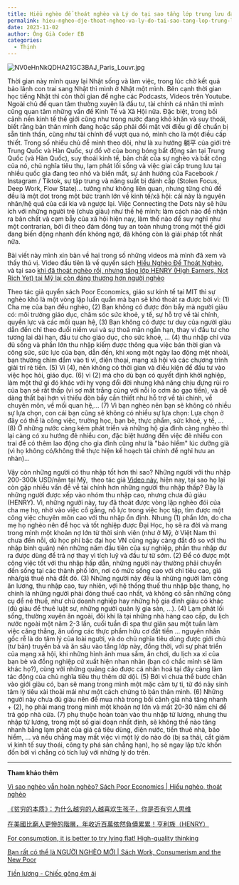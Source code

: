 ```yaml
---
title: Hiểu nghèo để thoát nghèo và Lý do tại sao tầng lớp trung lưu đang dần biến mất tại Mỹ
permalink: hieu-ngheo-dje-thoat-ngheo-va-ly-do-tai-sao-tang-lop-trung-luu-djang-dan-bien-mat-tai-my/
date: 2023-11-02
author: Ông Già Coder EB
categories:
  - Thịnh
---
```


![NV0eHnNkQDHA21GC3BAJ_Paris_Louvr.jpg](/images/db59e6e8-c1ab-4ff3-9778-ff03e63b2554/NV0eHnNkQDHA21GC3BAJ_Paris_Louvr.jpg)

Thời gian này mình quay lại Nhật sống và làm việc, trong lúc chờ kết quả bảo lãnh con trai sang Nhật thì mình ở Nhật một mình. Bên cạnh thời gian học tiếng Nhật thì còn thời gian để nghe các Podcasts, Videos trên Youtube. Ngoài chủ đề quan tâm thường xuyên là đầu tư, tài chính cá nhân thì mình cũng quan tâm những vấn đề Kinh Tế và Xã Hội nữa. Đặc biệt, trong bối cảnh nền kinh tế thế giới cũng như trong nước đang khó khăn và suy thoái, biết rằng bản thân mình đang hoặc sắp phải đối mặt với điều gì để chuẩn bị sẵn tinh thần, cũng như tài chính để vượt qua nó, mình cho là một điều cấp thiết. Trong số nhiều chủ đề mình theo dõi, như là xu hướng 躺平 của giới trẻ Trung Quốc và Hàn Quốc, sự đổ vỡ của bong bóng bất động sản tại Trung Quốc (và Hàn Quốc), suy thoái kinh tế, bản chất của sự nghèo và bất công của nó, chủ nghĩa tiêu thụ, lạm phát lối sống và việc giai cấp trung lưu tại nhiều quốc gia đang teo nhỏ và biến mất, sự ảnh hưởng của Facebook / Instagram / Tiktok, sự tập trung và năng suất bị đánh cắp (Stolen Focus, Deep Work, Flow State)... tưởng như không liên quan, nhưng từng chủ đề đều là một dot trong một bức tranh lớn về kinh tế/xã hội: cái này là nguyên nhân/hệ quả của cái kia và ngược lại. Việc Connecting the Dots này sẽ hữu ích với những người trẻ (chưa giàu) như thế hệ mình: làm cách nào để nhận ra bản chất và cạm bẫy của xã hội hiện nay, làm thế nào để suy nghĩ như một contrarian, bởi đi theo đám đông tuy an toàn nhưng trong một thế giới đang biến động nhanh đến không ngờ, đã không còn là giải pháp tốt nhất nữa.

Bài viết này mình xin bàn về hai trong số những videos mà mình đã xem và thấy thú vị. Video đầu tiên là về quyển sách [Hiểu Nghèo Để Thoát Nghèo](https://www.youtube.com/watch?v=w6qNDFxRbwk&ref=duongdao.family), và tại sao [khi đã thoát nghèo rồi, nhưng tầng lớp HENRY (High Earners, Not Rich Yet) tại Mỹ lại còn đáng thương hơn người nghèo](https://www.youtube.com/watch?v=aGik8Korp3Q&ref=duongdao.family)

Theo tác giả quyển sách Poor Economics, giáo sư kinh tế tại MIT thì sự nghèo khó là một vòng lặp luẩn quẩn mà bạn sẽ khó thoát ra được bởi vì: (1) Cha mẹ của bạn đều nghèo, (2) Bạn không có được đòn bẩy mà người giàu có: môi trường giáo dục, chăm sóc sức khoẻ, y tế, sự hỗ trợ về tài chính, quyền lực và các mối quan hệ, (3) Bạn không có được tư duy của người giàu dẫn đến chỉ theo đuổi niềm vui và sự thoả mãn ngắn hạn, thay vì đầu tư cho tương lai dài hạn, đầu tư cho giáo dục, cho sức khoẻ, ... (4) thu nhập chỉ vừa đủ sống và phần lớn thu nhập kiếm được thông qua việc bán thời gian và công sức, sức lực của bạn, dẫn đến, khi xong một ngày lao động mệt nhoài, bạn thường chìm đắm vào ti vi, điện thoại, mạng xã hội và các chương trình giải trí rẻ tiền. (5) Vì (4), nên không có thời gian và điều kiện để đầu tư vào việc học hỏi, giáo dục. (6) vì (2) mà cho dù bạn có quyết định khởi nghiệp, làm một thứ gì đó khác với hy vọng đổi đời nhưng khả năng chịu đựng rủi ro của bạn sẽ rất thấp (vì sợ mất trắng cùng với nỗi lo cơm áo gạo tiền), và dễ dàng thất bại hơn vì thiếu đòn bẩy cần thiết như hỗ trợ về tài chính, về chuyên môn, về mối quan hệ,... (7) Vì bạn nghèo nên bạn sẽ không có nhiều sự lựa chọn, con cái bạn cũng sẽ không có nhiều sự lựa chọn: Lựa chọn ở đây có thể là công việc, trường học, bạn bè, thực phẩm, sức khoẻ, y tế, ... (8) Ở những nước càng kém phát triển và những hộ gia đình càng nghèo thì lại càng có xu hướng đẻ nhiều con, đặc biệt hướng đến việc đẻ nhiều con trai để có thêm lao động cho gia đình cũng như là "bảo hiểm" lúc dưỡng già (vì họ không có/không thể thực hiện kế hoạch tài chính để nghỉ hưu an nhàn)...

Vậy còn những người có thu nhập tốt hơn thì sao? Những người với thu nhập 200-300k USD/năm tại Mỹ,  theo tác giả [Video này](https://www.youtube.com/watch?v=aGik8Korp3Q&ref=duongdao.family), hiện nay, tại sao họ lại còn gặp nhiều vấn đề về tài chính hơn những người thu nhập thấp? Đây là những người được xếp vào nhóm thu nhập cao, nhưng chưa đủ giàu (HENRY). Vì, những người này, tuy đã thoát được vòng lặp nghèo đói của cha mẹ họ, nhờ vào việc cố gắng, nỗ lực trong việc học tập, tìm được một công việc chuyên môn cao với thu nhập ổn định. Nhưng (1) phần lớn, do cha mẹ họ nghèo nên để học và tốt nghiệp được Đại Học, họ sẽ ra đời và mang trong mình một khoản nợ lớn từ thời sinh viên (như ở Mỹ, ở Việt Nam thì chưa đến nỗi, dù học phí bậc đại học VN cũng ngày càng đắt đỏ so với thu nhập bình quân) nên những năm đầu tiên của sự nghiệp, phần thu nhập dư ra được dùng để trả nợ thay vì tích luỹ và đầu tư từ sớm. (2) Để có được một công việc tốt với thu nhập hấp dẫn, những người này thường phải chuyển đến sống tại các thành phố lớn, nơi có mức sống cao với chi tiêu cao, giá nhà/giá thuê nhà đắt đỏ. (3) Những người này đều là những người làm công ăn lương, thu nhập cao, tuy nhiên, với hệ thống thuế thu nhập bậc thang, họ chính là những người phải đóng thuế cao nhất, và không có sẵn những công cụ để né thuế, như chủ doanh nghiệp hay những hộ gia đình giàu có khác (đủ giàu để thuê luật sư, những người quản lý gia sản, ...). (4) Lạm phát lối sống, thường xuyên ăn ngoài, đôi khi là tại những nhà hàng cao cấp, du lịch nước ngoài một năm 2-3 lần, cuối tuần đi spa thư giãn sau một tuần làm việc căng thẳng, ăn uống các thực phẩm hữu cơ đắt tiền ... nguyên nhân gốc rễ là do tâm lý của loài người, và do chủ nghĩa tiêu dùng được giới chủ (tư bản) truyền bá và ăn sâu vào tầng lớp này, đồng thời, với sự phát triển của mạng xã hội, khi những hình ảnh mua sắm, ăn chơi, du lịch xa xỉ của bạn bè và đồng nghiệp cứ xuất hiện nhan nhản (bạn có chắc mình sẽ làm khác họ?), cùng với những quảng cáo được cá nhân hoá tại đây càng làm tác động của chủ nghĩa tiêu thụ thêm dữ dội. (5) Bởi vì chưa thể bước chân vào giới giàu có, bạn sẽ mang trong mình một mặc cảm tự ti, từ đó nảy sinh tâm lý tiêu xài thoải mái như một cách chứng tỏ bản thân mình. (6) Những người này chưa đủ giàu nên để mua nhà trong bối cảnh giá nhà tăng nhanh + (2), họ phải mang trong mình một khoản nợ lớn và mất 20-30 năm chỉ để trả góp nhà cửa. (7) phụ thuộc hoàn toàn vào thu nhập từ lương, nhưng thu nhập từ lương, trong một số giai đoạn nhất định, sẽ không thể nào tăng nhanh bằng lạm phát của giá cả tiêu dùng, điện nước, tiền thuê nhà, bảo hiểm, ... và nếu chẳng may mất việc vì một lý do nào đó (bị sa thải, cắt giảm vì kinh tế suy thoái, công ty phá sản chẳng hạn), họ sẽ ngay lập tức khốn đốn bởi vì chẳng có tích luỹ với những lý do trên.

---

**Tham khảo thêm**

[Vì sao nghèo vẫn hoàn nghèo? Sách Poor Economics | Hiểu nghèo, thoát nghèo](https://www.youtube.com/watch?v=w6qNDFxRbwk&ref=duongdao.family)

[《贫穷的本质》：为什么越穷的人越喜欢生孩子，你是否有穷人思维](https://www.youtube.com/watch?v=3KxNc1-Pzbw&ref=duongdao.family)

[在美國比窮人更慘的階層，年收近百萬依然負債累累！亨利族（HENRY）](https://www.youtube.com/watch?v=aGik8Korp3Q&ref=duongdao.family)

[For consumption, it is better to try lying flat! High-quality thinking](https://www.youtube.com/watch?v=PnjDfmGkfyQ&ref=duongdao.family)

[Bạn rất có thể là NGƯỜI NGHÈO MỚI | Sách Work, Consumerism and the New Poor](https://www.youtube.com/watch?v=FVWdbgnfeN8&ref=duongdao.family)

[Tiền lương - Chiếc gông êm ái](https://www.youtube.com/watch?v=-fztL_Umr78&ref=duongdao.family)
